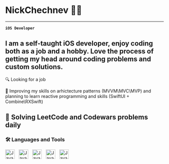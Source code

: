 # NickChechnev 🖐🏻
---

**`iOS Developer`**

I am a self-taught iOS developer, enjoy coding both as a job and a hobby. Love the process of getting my head around coding problems and custom  solutions.
---
🔍 Looking for a job

📝 Improving my skills on arhictecture patterns (MVVM\MVC\MVP) and planning to learn reactive programming and skills (SwiftUI + Combine\RXSwift)

🧠 Solving LeetCode and Codewars problems daily
---
### 🛠 Languages and Tools

<img align="left" alt="Java" width="30px" style="padding-right:10px" src="https://cdn.jsdelivr.net/gh/devicons/devicon/icons/swift/swift-original.svg" />
<img align="left" alt="Java" width="30px" style="padding-right:10px" src="https://cdn.jsdelivr.net/gh/devicons/devicon/icons/objectivec/objectivec-plain.svg" />
<img align="left" alt="Java" width="30px" style="padding-right:10px" src="https://cdn.jsdelivr.net/gh/devicons/devicon/icons/javascript/javascript-original.svg" />
<img align="left" alt="Java" width="30px" style="padding-right:10px" src="https://cdn.jsdelivr.net/gh/devicons/devicon/icons/bitbucket/bitbucket-original.svg" />
<img align="left" alt="Java" width="30px" style="padding-right:10px" src="https://cdn.jsdelivr.net/gh/devicons/devicon/icons/git/git-original.svg" />
